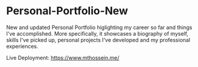 # Personal-Portfolio-New

New and updated Personal Portfolio higlighting my career so far and things I've accomplished. More specifically, it showcases a biography of myself, skills I've picked up, personal projects I've developed and my professional experiences.

Live Deployment: https://www.mthossein.me/
